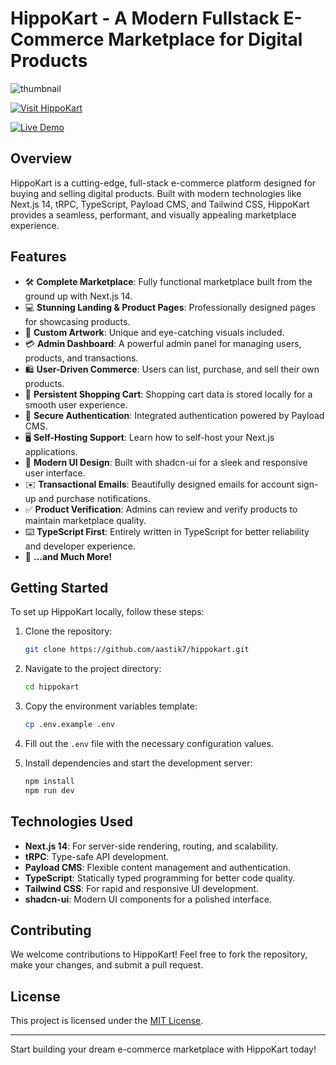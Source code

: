# HippoKart - A Modern Fullstack E-Commerce Marketplace for Digital Products

![thumbnail](https://github.com/user-attachments/assets/ef149c30-d70b-4240-bdb6-20d78e7dae26)

[![Visit HippoKart](https://img.shields.io/badge/Visit-HippoKart-267fed?style=for-the-badge&logo=github&logoColor=white)](https://hippokart-production.up.railway.app)

[![Live Demo](https://img.shields.io/badge/Live%20Demo-%230080FF.svg?style=for-the-badge&logo=google-chrome&logoColor=white)](https://purchasekorea.com/)



## Overview
HippoKart is a cutting-edge, full-stack e-commerce platform designed for buying and selling digital products. Built with modern technologies like Next.js 14, tRPC, TypeScript, Payload CMS, and Tailwind CSS, HippoKart provides a seamless, performant, and visually appealing marketplace experience.

## Features
- 🛠️ **Complete Marketplace**: Fully functional marketplace built from the ground up with Next.js 14.
- 💻 **Stunning Landing & Product Pages**: Professionally designed pages for showcasing products.
- 🎨 **Custom Artwork**: Unique and eye-catching visuals included.
- 💳 **Admin Dashboard**: A powerful admin panel for managing users, products, and transactions.
- 🛍️ **User-Driven Commerce**: Users can list, purchase, and sell their own products.
- 🛒 **Persistent Shopping Cart**: Shopping cart data is stored locally for a smooth user experience.
- 🔑 **Secure Authentication**: Integrated authentication powered by Payload CMS.
- 🖥️ **Self-Hosting Support**: Learn how to self-host your Next.js applications.
- 🌟 **Modern UI Design**: Built with shadcn-ui for a sleek and responsive user interface.
- ✉️ **Transactional Emails**: Beautifully designed emails for account sign-up and purchase notifications.
- ✅ **Product Verification**: Admins can review and verify products to maintain marketplace quality.
- ⌨️ **TypeScript First**: Entirely written in TypeScript for better reliability and developer experience.
- 🎁 **...and Much More!**

## Getting Started
To set up HippoKart locally, follow these steps:

1. Clone the repository:
   ```bash
   git clone https://github.com/aastik7/hippokart.git
   ```

2. Navigate to the project directory:
   ```bash
   cd hippokart
   ```

3. Copy the environment variables template:
   ```bash
   cp .env.example .env
   ```

4. Fill out the `.env` file with the necessary configuration values.

5. Install dependencies and start the development server:
   ```bash
   npm install
   npm run dev
   ```

## Technologies Used
- **Next.js 14**: For server-side rendering, routing, and scalability.
- **tRPC**: Type-safe API development.
- **Payload CMS**: Flexible content management and authentication.
- **TypeScript**: Statically typed programming for better code quality.
- **Tailwind CSS**: For rapid and responsive UI development.
- **shadcn-ui**: Modern UI components for a polished interface.

## Contributing
We welcome contributions to HippoKart! Feel free to fork the repository, make your changes, and submit a pull request.

## License
This project is licensed under the [MIT License](LICENSE).

---

Start building your dream e-commerce marketplace with HippoKart today!

